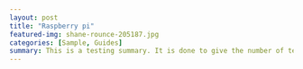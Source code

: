 ```yaml
---
layout: post
title: "Raspberry pi"
featured-img: shane-rounce-205187.jpg
categories: [Sample, Guides]
summary: This is a testing summary. It is done to give the number of text showing on the cards.
---
```


